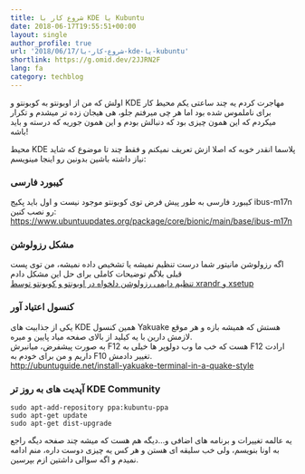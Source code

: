 ```yaml
---
title: شروع کار با KDE یا Kubuntu
date: 2018-06-17T19:55:51+00:00
layout: single
author_profile: true
url: '2018/06/17/شروع-کار-با-kde-یا-kubuntu'
shortlink: https://g.omid.dev/2JJRN2F
lang: fa
category: techblog
---
```

اولش که من از اوبونتو به کوبونتو و KDE مهاجرت کردم یه چند ساعتی یکم محیط کار برای ناملموس شده بود اما هر چی میرفتم جلو، هی هیجان زده تر میشدم و تکرار میکردم که این همون چیزی بود که دنبالش بودم و این همون جوریه که درسته و باید باشه!

محیط KDE پلاسما انقدر خوبه که اصلا ازش تعریف نمیکنم و فقط چند تا موضوع که شاید نیاز داشته باشین بدونین رو اینجا مینویسم:

### کیبورد فارسی

کیبورد فارسی به طور پیش فرض توی کوبونتو موجود نیست و اول باید پکیج ibus-m17n رو نصب کنین:  
<https://www.ubuntuupdates.org/package/core/bionic/main/base/ibus-m17n>

### مشکل رزولوشن

اگه رزولوشن مانیتور شما درست تنظیم نمیشه یا تشخیص داده نمیشه، من توی پست قبلی بلاگم توضیحات کاملی برای حل این مشکل دادم  
[تنظیم دایمی رزولوشن دلخواه در اوبونتو و کوبونتو توسط xrandr و xsetup](/fa/2018/05/24/%d8%aa%d9%86%d8%b8%db%8c%d9%85-%d8%af%d8%a7%db%8c%d9%85%db%8c-%d8%b1%d8%b2%d9%88%d9%84%d9%88%d8%b4%d9%86-%d8%af%d9%84%d8%ae%d9%88%d8%a7%d9%87-%d8%af%d8%b1-%d8%a7%d9%88%d8%a8%d9%88%d9%86%d8%aa%d9%88/)

### کنسول اعتیاد آور

یکی از جذابیت های KDE همین کنسول Yakuake هستش که همیشه بازه و هر موقع لازمش دارین با یه کیلید از بالای صفحه میاد پایین و میره.  
به صورت پیشفرض، میانبرش F12 هست که خب ما وب دولوپر ها خیلی به F12 ارادت داریم و من برای خودم به F10 تغییر دادمش.  
<http://ubuntuguide.net/install-yakuake-terminal-in-a-quake-style>

### آپدیت های به روز تر KDE Community

```shell
sudo apt-add-repository ppa:kubuntu-ppa
sudo apt-get update
sudo apt-get dist-upgrade
```

یه عالمه تغییرات و برنامه های اضافی و…دیگه هم هست که میشه چند صفحه دیگه راجع به اونا بنویسم، ولی خب سلیقه ای هستن و هر کس یه چیزی دوست داره، منم ادامه نمیدم و اگه سوالی داشتین ازم بپرسین.